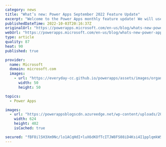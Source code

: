 ```yaml
---
category: news
title: "What’s new: Power Apps September 2022 Feature Update"
excerpt: "Welcome to the Power Apps monthly feature update! We will use this blog to share a summary of product, community, and learning updates from throughout the month so you can access it in one easy place. A variety of new and highly anticipated features are now available which we are very excited to share."
publishedDateTime: 2022-10-03T20:16:37Z
originalUrl: "https://powerapps.microsoft.com/en-us/blog/whats-new-power-apps-september-2022-feature-update/"
webUrl: "https://powerapps.microsoft.com/en-us/blog/whats-new-power-apps-september-2022-feature-update/"
type: article
quality: 87
heat: 90
published: true

provider:
  name: Microsoft
  domain: microsoft.com
  images:
    - url: "https://everyday-cc.github.io/powerapps/assets/images/organizations/microsoft.com-50x50.jpg"
      width: 50
      height: 50

topics:
  - Power Apps

images:
  - url: "https://powerappsblogscdn.azureedge.net/wp-content/uploads/2022/10/SharePointImage.png"
    width: 624
    height: 402
    isCached: true

secured: "fBF8ilSH3Xm9Nc/lo1ACqHdI+luX6dKOfTcITJW8FS08iD4Ksi4I1pplqmkWSn2QKYxK9h3Q8T0g5dw7rG5LbUIbi0alDz30LlPcbI2AykfzlrhWE3o1KpzywC8tA7dAEuj+6Pue6KuoPt5rz0mn1LjK653GS+haIsYgfcWADWGPIpwS9lGAc/S8RGAAzC4Xv+CIQI6QngcK0BCQyJH136ZM+aJ4D2YyefdnTsWw0orjj8HiyWBvHIIsO2hDr+W9gwQZaRkErkT4PLh0WqG4jHgHDfX1xS7OENFQGCazu2inAiAyxf8m3okvHvsl8nNL91/3SlTnhF0GR5FjPNSR7+uVIgaRwpgD5p2T90qgCU8=;waqfDb1kT53G5xQsHfEtNQ=="
---
```


